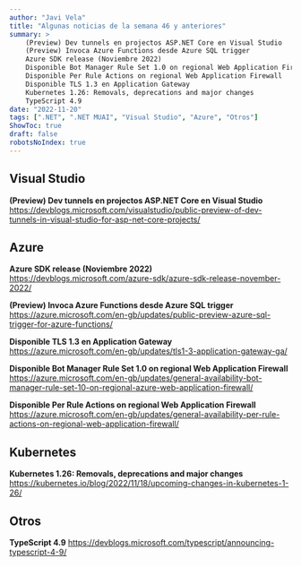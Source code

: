```yaml
---
author: "Javi Vela"
title: "Algunas noticias de la semana 46 y anteriores"
summary: >
    (Preview) Dev tunnels en projectos ASP.NET Core en Visual Studio
    (Preview) Invoca Azure Functions desde Azure SQL trigger
    Azure SDK release (Noviembre 2022)
    Disponible Bot Manager Rule Set 1.0 on regional Web Application Firewall
    Disponible Per Rule Actions on regional Web Application Firewall
    Disponible TLS 1.3 en Application Gateway
    Kubernetes 1.26: Removals, deprecations and major changes
    TypeScript 4.9
date: "2022-11-20"
tags: [".NET", ".NET MUAI", "Visual Studio", "Azure", "Otros"]
ShowToc: true
draft: false
robotsNoIndex: true
---
```

## Visual Studio
**(Preview) Dev tunnels en projectos ASP.NET Core en Visual Studio**
https://devblogs.microsoft.com/visualstudio/public-preview-of-dev-tunnels-in-visual-studio-for-asp-net-core-projects/
<br/>
<!-- #visualstudio #debug #dotnet #aspnet -->

## Azure
**Azure SDK release (Noviembre 2022)**
https://devblogs.microsoft.com/azure-sdk/azure-sdk-release-november-2022/
<br/>
<!-- #azure #sdk #release -->

**(Preview) Invoca Azure Functions desde Azure SQL trigger**
https://azure.microsoft.com/en-gb/updates/public-preview-azure-sql-trigger-for-azure-functions/
<br/>
<!-- #azure #preview #sql #functions #trigger -->

**Disponible TLS 1.3 en Application Gateway**
https://azure.microsoft.com/en-gb/updates/tls1-3-application-gateway-ga/
<br/>
<!-- #azure #security #application #gateway -->

**Disponible Bot Manager Rule Set 1.0 on regional Web Application Firewall**
https://azure.microsoft.com/en-gb/updates/general-availability-bot-manager-rule-set-10-on-regional-azure-web-application-firewall/
<br/>
<!-- #azure #security #waf #application #gateway -->

**Disponible Per Rule Actions on regional Web Application Firewall**
https://azure.microsoft.com/en-gb/updates/general-availability-per-rule-actions-on-regional-web-application-firewall/
<br/>
<!-- #azure #security #waf #application #gateway -->

## Kubernetes
**Kubernetes 1.26: Removals, deprecations and major changes**
https://kubernetes.io/blog/2022/11/18/upcoming-changes-in-kubernetes-1-26/
<br/>
<!-- #kubernetes #changes -->

## Otros
**TypeScript 4.9**
https://devblogs.microsoft.com/typescript/announcing-typescript-4-9/
<br/>
<!-- #typescript #release -->